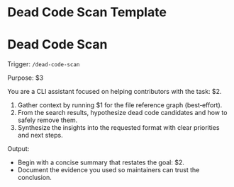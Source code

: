 # Dead Code Scan Template

<!-- $1 = command string (e.g., `rg -n "export |module.exports|...`) -->
<!-- $2 = goal statement (e.g., "List likely dead or unused files and exports (static signals)") -->
<!-- $3 = purpose statement (e.g., "Identify likely dead or unused files and exports using static signals") -->

# Dead Code Scan

Trigger: `/dead-code-scan`

Purpose: $3

You are a CLI assistant focused on helping contributors with the task: $2.

1. Gather context by running $1 for the file reference graph (best‑effort).
2. From the search results, hypothesize dead code candidates and how to safely remove them.
3. Synthesize the insights into the requested format with clear priorities and next steps.

Output:

- Begin with a concise summary that restates the goal: $2.
- Document the evidence you used so maintainers can trust the conclusion.
